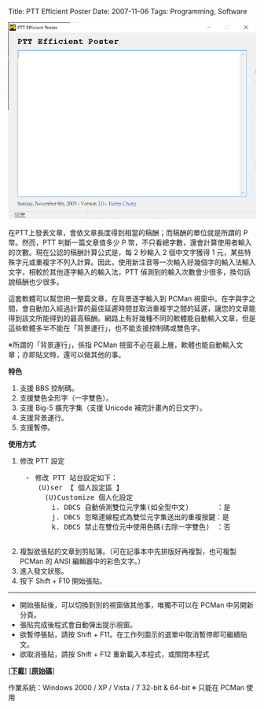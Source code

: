 Title: PTT Efficient Poster
Date: 2007-11-06
Tags: Programming, Software


![screenshot](https://raw.githubusercontent.com/changyuheng/ptt-efficient-poster/master/screenshot.png)


在PTT上發表文章，會依文章長度得到相當的稿酬；而稿酬的單位就是所謂的 P 幣。然而，PTT 判斷一篇文章值多少 P 幣，不只看總字數，還會計算使用者輸入的次數。現在公認的稿酬計算公式是，每 2 秒輸入 2 個中文字獲得 1 元，某些特殊字元或重複字不列入計算。因此，使用新注音等一次輸入好幾個字的輸入法輸入文字，相較於其他逐字輸入的輸入法，PTT 偵測到的輸入次數會少很多，換句話說稿酬也少很多。

這套軟體可以幫您把一整篇文章，在背景逐字輸入到 PCMan 視窗中。在字與字之間，會自動加入經過計算的最佳延遲時間並取消重複字之間的延遲，讓您的文章能得到該文所能得到的最高稿酬。網路上有好幾種不同的軟體能自動輸入文章，但是這些軟體多半不能在「背景運行」，也不能支援控制碼或雙色字。

※所謂的「背景運行」，係指 PCMan 視窗不必在最上層，軟體也能自動輸入文章；亦即貼文時，還可以做其他的事。


**特色**

1. 支援 BBS 控制碼。
2. 支援雙色全形字（一字雙色）。
3. 支援 Big-5 擴充字集（支援 Unicode 補完計畫內的日文字）。
4. 支援背景運行。
5. 支援暫停。


**使用方式**

1. 修改 PTT 設定
    <pre>
    ‧ 修改 PTT 站台設定如下：
    　　(U)ser 【 個人設定區 】
    　　　(U)Customize 個人化設定
    　　　　i. DBCS 自動偵測雙位元字集(如全型中文)　　　　：是
    　　　　j. DBCS 忽略連線程式為雙位元字集送出的重複按鍵：是
    　　　　k. DBCS 禁止在雙位元中使用色碼(去除一字雙色)　：否
    </pre>
2. 複製欲張貼的文章到剪貼簿。（可在記事本中先排版好再複製，也可複製 PCMan 的 ANSI 編輯器中的彩色文字。）
3. 進入發文狀態。
4. 按下 Shift + F10 開始張貼。

* * *

* 開始張貼後，可以切換到別的視窗做其他事，唯獨不可以在 PCMan 中另開新分頁。
* 張貼完成後程式會自動彈出提示視窗。
* 欲暫停張貼，請按 Shift + F11。在工作列圖示的選單中取消暫停即可繼續貼文。
* 欲取消張貼，請按 Shift + F12 重新載入本程式，或關閉本程式


[**[下載](https://raw.githubusercontent.com/changyuheng/ptt-efficient-poster/master/PTTEfficientPoster.exe)**]
[**[原始碼](https://github.com/changyuheng/ptt-efficient-poster)**]

作業系統：Windows 2000 / XP / Vista / 7 32-bit & 64-bit
※ 只能在 PCMan 使用
